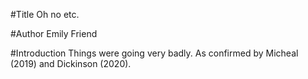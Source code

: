#Title
Oh no etc.

#Author
Emily Friend

#Introduction
Things were going very badly.
As confirmed by Micheal (2019) and Dickinson (2020).
